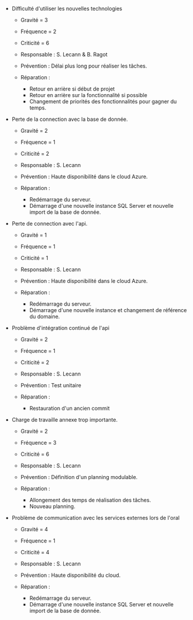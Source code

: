 
- Difficulté d'utiliser les nouvelles technologies

  - Gravité = 3
  - Fréquence = 2 
  - Criticité =  6


  - Responsable : S. Lecann & B. Ragot
  - Prévention : Délai plus long pour réaliser les tâches.
  - Réparation :
    - Retour en arrière si début de projet
    - Retour en arrière sur la fonctionnalité si possible
    - Changement de priorités des fonctionnalités pour gagner du temps.

- Perte de la connection avec la base de donnée.

  - Gravité = 2
  - Fréquence = 1 
  - Criticité =  2


  - Responsable : S. Lecann
  - Prévention : Haute disponibilité dans le cloud Azure.
  - Réparation :
    - Redémarrage du serveur.
    - Démarrage d'une nouvelle instance SQL Server et nouvelle import de la base de donnée.

- Perte de connection avec l'api.

  - Gravité = 1
  - Fréquence = 1 
  - Criticité =  1


  - Responsable : S. Lecann
  - Prévention : Haute disponibilité dans le cloud Azure.
  - Réparation :
    - Redémarrage du serveur.
    - Démarrage d'une nouvelle instance et changement de référence du domaine.


- Problème d'intégration continué de l'api

  - Gravité = 2
  - Fréquence = 1 
  - Criticité =  2


  - Responsable : S. Lecann
  - Prévention : Test unitaire
  - Réparation :
    - Restauration d'un ancien commit

- Charge de travaille annexe trop importante.

  - Gravité = 2
  - Fréquence = 3 
  - Criticité =  6


  - Responsable : S. Lecann
  - Prévention : Définition d'un planning modulable.
  - Réparation :
    - Allongement des temps de réalisation des tâches.
    - Nouveau planning.

- Problème de communication avec les services externes lors de l'oral

  - Gravité = 4
  - Fréquence = 1 
  - Criticité =  4


  - Responsable : S. Lecann
  - Prévention : Haute disponibilité du cloud.
  - Réparation :
    - Redémarrage du serveur.
    - Démarrage d'une nouvelle instance SQL Server et nouvelle import de la base de donnée.



